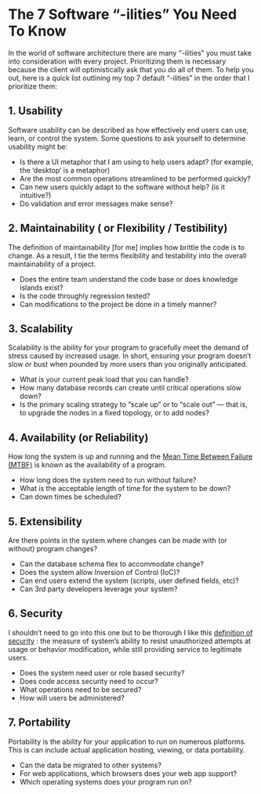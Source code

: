 # The 7 Software “-ilities” You Need To Know
In the world of software architecture there are many “-ilities” you must take into consideration with every project. Prioritizing them is necessary because the client will optimistically ask that you do all of them. To help you out, here is a quick list outlining my top 7 default “-ilities” in the order that I prioritize them:
## 1. Usability
Software usability can be described as how effectively end users can use, learn, or control the system. Some questions to ask yourself to determine usability might be:
* Is there a UI metaphor that I am using to help users adapt? (for example, the ‘desktop’ is a metaphor)
* Are the most common operations streamlined to be performed quickly?
* Can new users quickly adapt to the software without help? (is it intuitive?)
* Do validation and error messages make sense?
## 2. Maintainability ( or Flexibility / Testibility)
The definition of maintainability [for me] implies how brittle the code is to change. As a result, I tie the terms flexibility and testability into the overall maintainability of a project.
* Does the entire team understand the code base or does knowledge islands exist?
* Is the code throughly regression tested?
* Can modifications to the project be done in a timely manner?
## 3. Scalability
Scalability is the ability for your program to gracefully meet the demand of stress caused by increased usage. In short, ensuring your program doesn’t slow or bust when pounded by more users than you originally anticipated.
* What is your current peak load that you can handle?
* How many database records can create until critical operations slow down?
* Is the primary scaling strategy to “scale up” or to “scale out” — that is, to upgrade the nodes in a fixed topology, or to add nodes?
## 4. Availability (or Reliability)
How long the system is up and running and the  [Mean Time Between Failure (MTBF)](http://en.wikipedia.org/wiki/MTBF)  is known as the availability of a program.
* How long does the system need to run without failure?
* What is the acceptable length of time for the system to be down?
* Can down times be scheduled?
## 5. Extensibility
Are there points in the system where changes can be made with (or without) program changes?
* Can the database schema flex to accommodate change?
* Does the system allow Inversion of Control (IoC)?
* Can end users extend the system (scripts, user defined fields, etc)?
* Can 3rd party developers leverage your system?
## 6. Security
I shouldn’t need to go into this one but to be thorough I like this  [definition of security](http://www.softwarearchitectures.com/go/Discipline/DesigningArchitecture/QualityAttributes/tabid/64/Default.aspx) : the measure of system’s ability to resist unauthorized attempts at usage or behavior modification, while still providing service to legitimate users.
* Does the system need user or role based security?
* Does code access security need to occur?
* What operations need to be secured?
* How will users be administered?
## 7. Portability
Portability is the ability for your application to run on numerous platforms. This is can include actual application hosting, viewing, or data portability.
* Can the data be migrated to other systems?
* For web applications, which browsers does your web app support?
* Which operating systems does your program run on?
